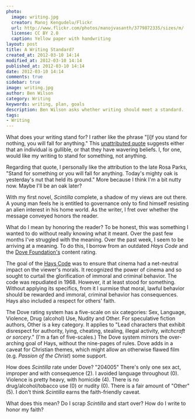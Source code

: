 ```yaml
---
photo:
  image: writing.jpg
  creator: Manoj Kengudelu/Flickr
  url: http://www.flickr.com/photos/manojvasanth/3779872335/sizes/m/
  license: CC BY 2.0
  caption: Yellow paper with handwriting
layout: post
title: A Writing Standard?
created_at: 2012-03-10 14:14
modified_at: 2012-03-10 14:14
published_at: 2012-03-10 14:14
date: 2012-03-10 14:14
comments: true
sidebar: true
image: writing.jpg
author: Ben Wilson
category: Writing
keywords: writing, plan, goals
description: Ben Wilson asks whether writing should meet a standard.
tags:
- Writing
---
```

What does your writing stand for? I rather like the phrase "[i]f you stand for nothing, you will fall for anything." This [unattributed quote](http://wiki.answers.com/Q/Who_wrote_this_quote_'If_you_don't_stand_for_something_you'll_fall_for_anything') suggests either that an individual is gullible, or that they have wavering beliefs. I, for one, would like my writing to stand for something, not anything.
<!-- more -->

Regarding that quote, I personally like the attribution to the late Rosa Parks, "Stand for something or you will fall for anything. Today's mighty oak is yesterday's nut that held its ground." More because I think I'm a bit nutty now. Maybe I'll be an oak later?

With my first novel, *Scintilla* complete, a shadow of my views are out there. A young man feels he is entitled to governance only to find himself resisting an alien interest in his home world. As the writer, I fret over whether the message conveyed honors the reader.

What do I mean by honoring the reader? To be honest, this was something I wanted to do without really knowing what it meant. Over the past few months I've struggled with the meaning. Over the past week, I seem to be arriving at a meaning. To do this, I borrow from an outdated *Hays Code* and the [Dove Foundation's](http://dove.org) content rating.

The goal of the [Hays Code](http://en.wikipedia.org/wiki/Hays_code) was to ensure that cinema had a net-neutral impact on the viewer's morals. It recognized the power of cinema and so sought to curtail the glorification of immoral and criminal behavior. The code was repudiated in 1968. However, it at least stood for something. Without applying its specifics, from it I surmise that moral, lawful behavior should be rewarded and immoral, criminal behavior has consequences. Hays also included a respect for others' faith.

The Dove rating system has a five-scale on six categories: Sex, Language, Violence, Drug (alcohol) Use, Nudity and Other. For speculative fiction authors, Other is a key category. It applies to "Lead characters that exhibit disrespect for authority, lying, cheating, stealing, illegal activity, *witchcraft or sorcery*." (I'm a fan of five-scales.) The Dove system mirrors the over-arching goal of Hays, without the nine-pages of rules. Dove adds in a caveat for Christian themes, which might allow an otherwise flawed film (e.g. *Passion of the Christ*) some support.

How does *Scintilla* rate under Dove? "204005" There's only one sex act, improper and with consequence (2). I avoided language throughout (0). Violence is pretty heavy, with homicide (4). There is no drug/alcohol/tobacco use (0) or nudity (0). There is a fair amount of "Other" (5). I don't think *Scintilla* earns the faith-friendly caveat.

What does this mean? Do I scrap *Scintilla* and start over? How do I write to honor my faith?
